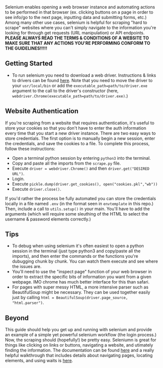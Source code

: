 Selenium enables opening a web browser instance and automating actions to be performed in that browser (ex. clicking buttons on a page in order to see info/go to the next page, inputting data and submitting forms, etc.) Among many other use cases, selenium is helpful for scraping "hard to scrape" websites where you can't simply navigate to the information you're looking for through get requests (URL manipulation) or API endpoints. **PLEASE ALWAYS READ THE TERMS & CONDITIONS OF A WEBSITE TO MAKE SURE THAT ANY ACTIONS YOU'RE PERFORMING CONFORM TO THE GUIDELINES!!!!!**

## Getting Started
- To run selenium you need to download a web driver. Instructions & links to drivers can be found [here](https://selenium-python.readthedocs.io/installation.html#drivers). Note that you need to move the driver to your `usr/local/bin` or add the `executable_path=path/to/driver.exe` argument to the call to the driver's constructor (here, `webdriver.Chrome(executable_path=path/to/driver.exe)`.)

## Website Authentication
If you're scraping from a website that requires authentication, it's useful to store your cookies so that you don't have to enter the auth information every time that you start a new driver instance. There are two easy ways to store credentials. The first option is to manually begin a new session, enter the credentials, and save the cookies to a file. To complete this process, follow these instructions: 

- Open a terminal python session by entering `python3` into the terminal.
- Copy and paste all the imports from the `scrape.py` file.
- Execute `driver = webdriver.Chrome()` and then `driver.get("DESIRED URL")`.
- Login.
- Execute `pickle.dump(driver.get_cookies(), open("cookies.pkl","wb"))`
- Execute `driver.close()`. 

If you'd rather the process be fully automated you can store the credentials locally in a file named `.env` (in the format seen in `envtemplate` in this repo.) Then, include a call to `utils.setup()` in your main. You'll have to add the arguments (which will require some sleuthing of the HTML to select the username & password elements correctly.)

## Tips
- To debug when using selenium it's often easiest to open a python session in the terminal (just type python3 and copy/paste all the imports), and then enter the commands or the functions you're dubugging chunk by chunk. You can watch them execute and see where the issues are.
- You'll need to use the "inspect page" function of your web browser in order to extract the specific bits of information you want from a given webpage. IMO chrome has much better interface for this than safari.
- For pages with super messy HTML, a more intensive parser such as BeautifulSoup might be necessary. They can be used together easily just by calling `html = BeautifulSoup(driver.page_source, "html.parser")`.

## Beyond
This guide should help you get up and running with selenium and provide an example of a simple yet powerful selenium workflow (the login process.) Now, the scraping should (hopefully!) be pretty easy. Seleniumn is great for things like clicking on links or buttons, navigating a website, and utimately finding the information. The documentation can be found [here](https://www.selenium.dev/selenium/docs/api/py/api.html) and a really helpful walkthrough that includes details about navigating pages, locating elements, and using waits is [here](https://selenium-python.readthedocs.io/navigating.html). 
